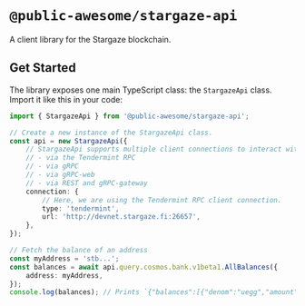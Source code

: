 # `@public-awesome/stargaze-api`

A client library for the Stargaze blockchain.

## Get Started

The library exposes one main TypeScript class: the `StargazeApi` class. Import it like this in your code:

```ts
import { StargazeApi } from '@public-awesome/stargaze-api';

// Create a new instance of the StargazeApi class.
const api = new StargazeApi({
	// StargazeApi supports multiple client connections to interact with a node:
	// - via the Tendermint RPC
	// - via gRPC
	// - via gRPC-web
	// - via REST and gRPC-gateway
	connection: {
		// Here, we are using the Tendermint RPC client connection.
		type: 'tendermint',
		url: 'http://devnet.stargaze.fi:26657',
	},
});

// Fetch the balance of an address
const myAddress = 'stb...';
const balances = await api.query.cosmos.bank.v1beta1.AllBalances({
	address: myAddress,
});
console.log(balances); // Prints `{"balances":[{"denom":"uegg","amount":"10000000000"}],"pagination":{"total":1}}`
```
